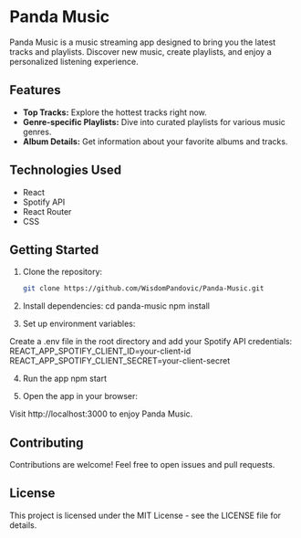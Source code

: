 # Panda Music

Panda Music is a music streaming app designed to bring you the latest tracks and playlists. Discover new music, create playlists, and enjoy a personalized listening experience.

## Features

- **Top Tracks:** Explore the hottest tracks right now.
- **Genre-specific Playlists:** Dive into curated playlists for various music genres.
- **Album Details:** Get information about your favorite albums and tracks.

## Technologies Used

- React
- Spotify API
- React Router
- CSS

## Getting Started

1. Clone the repository:

   ```bash
   git clone https://github.com/WisdomPandovic/Panda-Music.git

2. Install dependencies:
   cd panda-music
   npm install

3. Set up environment variables:

Create a .env file in the root directory and add your Spotify API credentials:
REACT_APP_SPOTIFY_CLIENT_ID=your-client-id
REACT_APP_SPOTIFY_CLIENT_SECRET=your-client-secret

4. Run the app
   npm start

5. Open the app in your browser:

Visit http://localhost:3000 to enjoy Panda Music.

## Contributing
Contributions are welcome! Feel free to open issues and pull requests.

## License
This project is licensed under the MIT License - see the LICENSE file for details.


